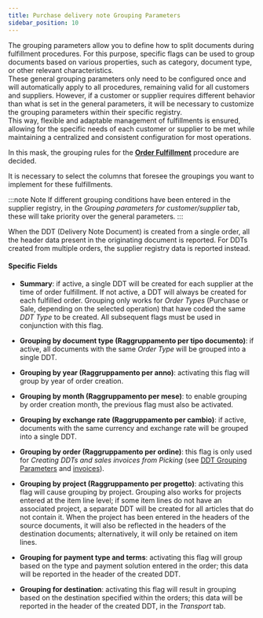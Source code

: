 ```yaml
---
title: Purchase delivery note Grouping Parameters
sidebar_position: 10
---
```


The grouping parameters allow you to define how to split documents during fulfillment procedures. For this purpose, specific flags can be used to group documents based on various properties, such as category, document type, or other relevant characteristics.            
These general grouping parameters only need to be configured once and will automatically apply to all procedures, remaining valid for all customers and suppliers. However, if a customer or supplier requires different behavior than what is set in the general parameters, it will be necessary to customize the grouping parameters within their specific registry.           
This way, flexible and adaptable management of fulfillments is ensured, allowing for the specific needs of each customer or supplier to be met while maintaining a centralized and consistent configuration for most operations.

In this mask, the grouping rules for the [**Order Fulfillment**](/docs/purchase/purchase-delivery-note/procedures/create-delivery-notes-from-orders) procedure are decided.  

It is necessary to select the columns that foresee the groupings you want to implement for these fulfillments. 

:::note Note
If different grouping conditions have been entered in the supplier registry, in the *Grouping parameters for customer/supplier* tab, these will take priority over the general parameters.
:::

When the DDT (Delivery Note Document) is created from a single order, all the header data present in the originating document is reported. For DDTs created from multiple orders, the supplier registry data is reported instead.    

#### Specific Fields

- **Summary**: if active, a single DDT will be created for each supplier at the time of order fulfillment. If not active, a DDT will always be created for each fulfilled order. Grouping only works for *Order Types* (Purchase or Sale, depending on the selected operation) that have coded the same *DDT Type* to be created. All subsequent flags must be used in conjunction with this flag.    

- **Grouping by document type (Raggruppamento per tipo documento)**: if active, all documents with the same *Order Type* will be grouped into a single DDT.     

- **Grouping by year (Raggruppamento per anno)**: activating this flag will group by year of order creation.   

- **Grouping by month (Raggruppamento per mese)**: to enable grouping by order creation month, the previous flag must also be activated.    

- **Grouping by exchange rate (Raggruppamento per cambio)**: if active, documents with the same currency and exchange rate will be grouped into a single DDT.    

- **Grouping by order (Raggruppamento per ordine)**: this flag is only used for *Creating DDTs and sales invoices from Picking* (see [DDT Grouping Parameters](/docs/configurations/parameters/sales/dn-grouping) and [invoices](/docs/configurations/parameters/sales/invoice-grouping)).    

- **Grouping by project (Raggruppamento per progetto)**: activating this flag will cause grouping by project. Grouping also works for projects entered at the item line level; if some item lines do not have an associated project, a separate DDT will be created for all articles that do not contain it. When the project has been entered in the headers of the source documents, it will also be reflected in the headers of the destination documents; alternatively, it will only be retained on item lines.    

- **Grouping for payment type and terms**: activating this flag will group based on the type and payment solution entered in the order; this data will be reported in the header of the created DDT.   

- **Grouping for destination**: activating this flag will result in grouping based on the destination specified within the orders; this data will be reported in the header of the created DDT, in the *Transport* tab.